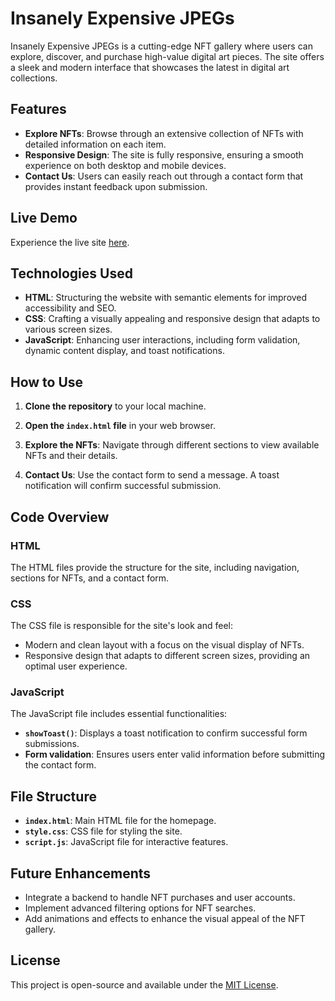 # Insanely Expensive JPEGs

Insanely Expensive JPEGs is a cutting-edge NFT gallery where users can explore, discover, and purchase high-value digital art pieces. The site offers a sleek and modern interface that showcases the latest in digital art collections.

## Features

- **Explore NFTs**: Browse through an extensive collection of NFTs with detailed information on each item.
- **Responsive Design**: The site is fully responsive, ensuring a smooth experience on both desktop and mobile devices.
- **Contact Us**: Users can easily reach out through a contact form that provides instant feedback upon submission.

## Live Demo

Experience the live site [here](https://nft.dhiashalabi.live).

## Technologies Used

- **HTML**: Structuring the website with semantic elements for improved accessibility and SEO.
- **CSS**: Crafting a visually appealing and responsive design that adapts to various screen sizes.
- **JavaScript**: Enhancing user interactions, including form validation, dynamic content display, and toast notifications.

## How to Use

1. **Clone the repository** to your local machine.

2. **Open the `index.html` file** in your web browser.

3. **Explore the NFTs**: Navigate through different sections to view available NFTs and their details.

4. **Contact Us**: Use the contact form to send a message. A toast notification will confirm successful submission.

## Code Overview

### HTML

The HTML files provide the structure for the site, including navigation, sections for NFTs, and a contact form.

### CSS

The CSS file is responsible for the site's look and feel:

- Modern and clean layout with a focus on the visual display of NFTs.
- Responsive design that adapts to different screen sizes, providing an optimal user experience.

### JavaScript

The JavaScript file includes essential functionalities:

- **`showToast()`**: Displays a toast notification to confirm successful form submissions.
- **Form validation**: Ensures users enter valid information before submitting the contact form.

## File Structure

- **`index.html`**: Main HTML file for the homepage.
- **`style.css`**: CSS file for styling the site.
- **`script.js`**: JavaScript file for interactive features.

## Future Enhancements

- Integrate a backend to handle NFT purchases and user accounts.
- Implement advanced filtering options for NFT searches.
- Add animations and effects to enhance the visual appeal of the NFT gallery.

## License

This project is open-source and available under the [MIT License](LICENSE).
